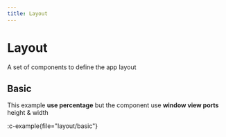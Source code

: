```yaml
---
title: Layout
---
```

# Layout

A set of components to define the app layout

## Basic

This example **use percentage** but the component use **window view ports** height & width

:c-example{file="layout/basic"}